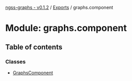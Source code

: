 [ngss-graphs - v0.1.2](../README.md) / [Exports](../modules.md) / graphs.component

# Module: graphs.component

## Table of contents

### Classes

- [GraphsComponent](../classes/graphs_component.graphscomponent.md)
